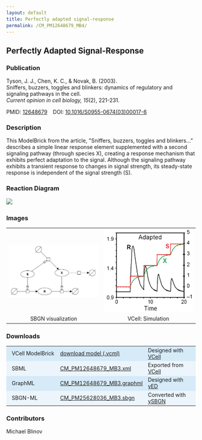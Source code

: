 ```yaml
---
layout: default
title: Perfectly adapted signal-response
permalink: /CM_PM12648679_MB4/
---
```


## Perfectly Adapted Signal-Response

### Publication

Tyson, J. J., Chen, K. C., & Novak, B. (2003). <br />
Sniffers, buzzers, toggles and blinkers: dynamics of regulatory and signaling pathways in the cell. <br />
<i>Current opinion in cell biology, 15</i>(2), 221-231.

PMID:  [12648679](https://www.ncbi.nlm.nih.gov/pubmed/12648679) &ensp; DOI: [10.1016/S0955-0674(03)00017-6](https://doi.org/10.1016/S0955-0674(03)00017-6)

### Description

This ModelBrick from the article, "Sniffers, buzzers, toggles and blinkers…” describes a simple linear response element supplemented with a second signaling pathway (through species X), creating a response mechanism that exhibits perfect adaptation to the signal. Although the signaling pathway exhibits a transient response to changes in signal strength, its steady-state response is independent of the signal strength (S).

### Reaction Diagram
<img src="https://vcellapi.cam.uchc.edu/biomodel/172896186/diagram" width="600"/>

### Images

 <table> 
 <td align="center" width="33%"> <a href="http://modelbricks.org/images/SBGNfiles/PerfectlyAdaptedSBGN.PNG"><img src="/images/SBGNfiles/PerfectlyAdaptedSBGN.PNG" width="300"/></a></td>
 <td align="center" width="33%"><a href="http://modelbricks.org/images/publications/PerfectlyAdaptedResponse.png"><img src="/images/publications/PerfectlyAdaptedResponse.png" width="300"/></a></td>
 <tr>
   <td align="center"> SBGN visualization</td>
  <td align="center"> VCell: Simulation</td>
 </tr>
 </table>
 
### Downloads

<center>
 <table width="100%">
  <td width="33%" bgcolor="#D6EAF8">&nbsp; VCell ModelBrick </td>
  <td width="33%" bgcolor="#D6EAF8"><a href="https://vcellapi.cam.uchc.edu/biomodel/172895742/biomodel.vcml" type="application/vcml+xml" download="VCBioModel_172895742.vcml">download model (.vcml)</a></td>
  <td width="33%" bgcolor="#D6EAF8"> Designed with <a href="http://vcell.org"> VCell</a></td>
  <tr>
   <td bgcolor="#EBF5FB">&nbsp; SBML </td>
   <td bgcolor="#EBF5FB"><a href="/modelbricks/SBGNexecutablefiles/CM_PM12648679_MB3.xml">CM_PM12648679_MB3.xml</a></td>
   <td bgcolor="#EBF5FB"> Exported from <a href="http://vcell.org"> VCell</a></td>
  </tr>
  <tr>
   <td bgcolor="#D6EAF8">&nbsp; GraphML </td>
   <td bgcolor="#D6EAF8"><a href="/modelbricks/SBGNexecutablefiles/CM_PM12648679_MB3.graphml">CM_PM12648679_MB3.graphml</a></td>
   <td bgcolor="#D6EAF8"> Designed with <a href="https://www.yworks.com/yed">yED</a></td>
  </tr>
  <tr>
   <td bgcolor="#EBF5FB">&nbsp; SBGN-ML </td>
   <td bgcolor="#EBF5FB"><a href="/modelbricks/SBGNexecutablefiles/CM_PM25628036_MB3.sbgn">CM_PM25628036_MB3.sbgn</a></td>
   <td bgcolor="#EBF5FB"> Converted with <a href="https://github.com/sbgn/ySBGN">ySBGN</a></td>
  </tr>
 </table>
</center>

### Contributors

Michael Blinov
